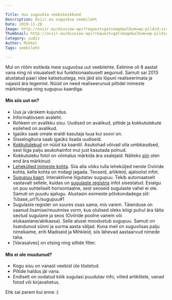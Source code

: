 ```yaml
---

Title: Uus suguvõsa veebikeskkond
Description: Oviir.eu suguvõsa veebileht
Date: 2019-11-28
Image: http://oviir.eu/miuview-api?request=getimage&album=wp-pildid-sisusse&item=2019-11-26-uus-veeb.jpg&size=800&mode=longest
Thumbnail: http://oviir.eu/miuview-api?request=getimage&album=wp-pildid-sisusse&item=2019-11-26-uus-veeb.jpg&size=600&mode=square
Category: uudis
Author: Mihkel
Tags: veebileht

---
```


Mul on rõõm esitleda meie suguvõsa uut veebilehte. Eelmine oli 8 aastat vana ning nii visuaalselt kui funktsionaalsuselt aegunud.
Samuti sai 2013 alustatud paari idee katsetustega, mis jäid siis lõpuni realiseerimata ja vajasid ära tegemist.
Nüüd on need realiseerunud piltidel inimeste märkimisega ning sugupuu kaardiga.

#### Mis siis uut on?

* Uus ja värskem kujundus.
* Informatiivsem avaleht.
* Rohkem on avalikku sisu. Uudised on avalikud, piltide ja kokkutulekute esilehed on avalikud.
* Igaüks saab omale eraldi kasutaja luua kui soovi on.
* Sisselogituna saab igaüks lisada uudiseid.
* [Kokkutulekud](%base_url%/kokkutulekud) on nüüd ka kaardil. Asukohad võivad olla umbkaudsed, sest liiga palju asukohainfot mul just kasutada polnud.
* Kokkutuleku fotol on võimalus märkida ära osalejaid. Näiteks [siin](%base_url%/kokkutulekud/2011) olen end ära märkinud.
* [Leheküljed inimeste kohta](%base_url%/oviirid). Siia alla võiks tulla leheküljed nende Oviiride kohta, kelle kohta on midagi jagada. Teoseid, artikleid, ajaloolist infot.
* [Sugupuu kaart](%base_url%/sugupuu). Interaktiivne liigutatav sugupuu. Tekib automaatselt vastavalt sellele, kuidas on [sugulaste registris](%base_url%/kontaktid) infot sisestatud. Esialgu on puu suhteliselt horisontaalne, sest seoseid sugulaste vahel ei ole. Samuti on puudu ajalugu. Alustasin esimeste põlvkondadega siit: %base_url%/sugupuu#1
* Sugulaste register on suures osas sama, mis varem. Täienduse on saanud lisamise/muutmise vorm, kus olulised oleks kõigi puhul ära täita seotud sugulane ja seos (Oviiride poolne vanem või elukaaslane/abikaasa). Selle alusel moodustub sugupuu. Samuti on lisandunud sünni ja surma aasta väljad. Kuna meil on suguvõsas palju nimekaime, eriti Madiseid ja Mihkleid, siis lähevad aastaarvud nimede taha.
* [Varasalves] on otsing ning siltide filter.

#### Mis ei ole muutunud?

* Kogu sisu on vanast veebist üle tõstetud.
* Piltide haldus jäi vana.
* Endiselt on oodatud kõik sugulasi puudutav info, viited artiklitele, vanad fotod või kirjavahetus.

Ehk sai parem kui enne :)
